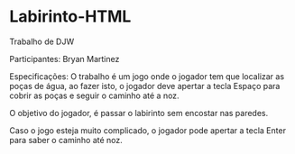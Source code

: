 # Labirinto-HTML

Trabalho de DJW

Participantes: Bryan Martinez

Especificações: O trabalho é um jogo onde o jogador tem que localizar as poças de água, ao fazer isto, o jogador deve apertar a tecla Espaço para cobrir as poças e seguir o caminho até a noz.

O objetivo do jogador, é passar o labirinto sem encostar nas paredes.

Caso o jogo esteja muito complicado, o jogador pode apertar a tecla Enter para saber o caminho até noz.
